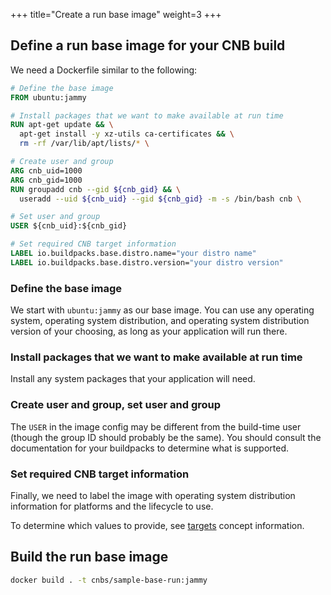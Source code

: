 +++
title="Create a run base image"
weight=3
+++

## Define a run base image for your CNB build

We need a Dockerfile similar to the following:

```Dockerfile
# Define the base image
FROM ubuntu:jammy

# Install packages that we want to make available at run time
RUN apt-get update && \
  apt-get install -y xz-utils ca-certificates && \
  rm -rf /var/lib/apt/lists/* \

# Create user and group
ARG cnb_uid=1000
ARG cnb_gid=1000
RUN groupadd cnb --gid ${cnb_gid} && \
  useradd --uid ${cnb_uid} --gid ${cnb_gid} -m -s /bin/bash cnb \

# Set user and group
USER ${cnb_uid}:${cnb_gid}

# Set required CNB target information
LABEL io.buildpacks.base.distro.name="your distro name"
LABEL io.buildpacks.base.distro.version="your distro version"
```

### Define the base image

We start with `ubuntu:jammy` as our base image.
You can use any operating system, operating system distribution, and operating system distribution version of your choosing,
as long as your application will run there.

### Install packages that we want to make available at run time

Install any system packages that your application will need.

### Create user and group, set user and group

The `USER` in the image config may be different from the build-time user (though the group ID should probably be the same).
You should consult the documentation for your buildpacks to determine what is supported.

### Set required CNB target information

Finally, we need to label the image with operating system distribution information for platforms and the lifecycle to use.

To determine which values to provide, see [targets](/docs/concepts/components/targets/) concept information.

## Build the run base image

```bash
docker build . -t cnbs/sample-base-run:jammy
```
